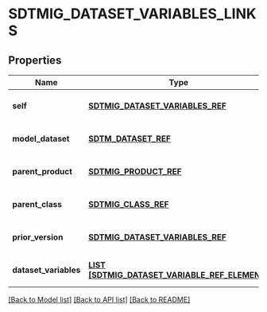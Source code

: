 # SDTMIG_DATASET_VARIABLES_LINKS

## Properties
Name | Type | Description | Notes
------------ | ------------- | ------------- | -------------
**self** | [**SDTMIG_DATASET_VARIABLES_REF**](SdtmigDatasetVariablesRef.md) |  | [optional] [default to null]
**model_dataset** | [**SDTM_DATASET_REF**](SdtmDatasetRef.md) |  | [optional] [default to null]
**parent_product** | [**SDTMIG_PRODUCT_REF**](SdtmigProductRef.md) |  | [optional] [default to null]
**parent_class** | [**SDTMIG_CLASS_REF**](SdtmigClassRef.md) |  | [optional] [default to null]
**prior_version** | [**SDTMIG_DATASET_VARIABLES_REF**](SdtmigDatasetVariablesRef.md) |  | [optional] [default to null]
**dataset_variables** | [**LIST [SDTMIG_DATASET_VARIABLE_REF_ELEMENT]**](SdtmigDatasetVariableRefElement.md) |  | [optional] [default to null]

[[Back to Model list]](../README.md#documentation-for-models) [[Back to API list]](../README.md#documentation-for-api-endpoints) [[Back to README]](../README.md)


